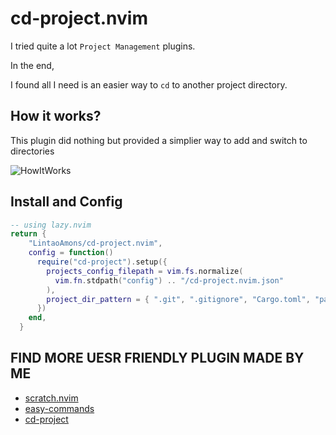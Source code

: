 # cd-project.nvim

I tried quite a lot `Project Management` plugins.

In the end,

I found all I need is an easier way to `cd` to another project directory.

## How it works?

This plugin did nothing but provided a simplier way to add and switch to directories

![HowItWorks](https://github.com/LintaoAmons/cd-project.nvim/assets/95092244/6fa66d86-38c0-4ea8-ad5e-a6ed14c263ef)


## Install and Config

```lua
-- using lazy.nvim
return {
    "LintaoAmons/cd-project.nvim",
    config = function()
      require("cd-project").setup({
        projects_config_filepath = vim.fs.normalize(
          vim.fn.stdpath("config") .. "/cd-project.nvim.json"
        ),
        project_dir_pattern = { ".git", ".gitignore", "Cargo.toml", "package.json", "go.mod" },
      })
    end,
  }
```


## FIND MORE UESR FRIENDLY PLUGIN MADE BY ME

- [scratch.nvim](https://github.com/LintaoAmons/scratch.nvim)
- [easy-commands](https://github.com/LintaoAmons/easy-commands.nvim)
- [cd-project](https://github.com/LintaoAmons/cd-project.nvim)
